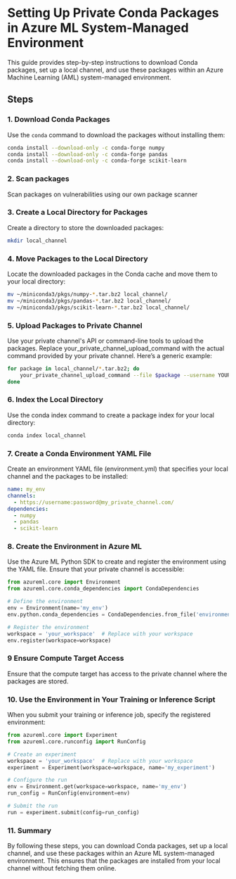 # Setting Up Private Conda Packages in Azure ML System-Managed Environment

This guide provides step-by-step instructions to download Conda packages, set up a local channel, and use these packages within an Azure Machine Learning (AML) system-managed environment.

## Steps

### 1. Download Conda Packages
Use the `conda` command to download the packages without installing them:
```bash
conda install --download-only -c conda-forge numpy
conda install --download-only -c conda-forge pandas
conda install --download-only -c conda-forge scikit-learn
```

### 2. Scan packages
Scan packages on vulnerabilities using our own package scanner

### 3. Create a Local Directory for Packages
Create a directory to store the downloaded packages:

```bash
mkdir local_channel
```

### 4. Move Packages to the Local Directory
Locate the downloaded packages in the Conda cache and move them to your local directory:

```bash
mv ~/miniconda3/pkgs/numpy-*.tar.bz2 local_channel/
mv ~/miniconda3/pkgs/pandas-*.tar.bz2 local_channel/
mv ~/miniconda3/pkgs/scikit-learn-*.tar.bz2 local_channel/
```

### 5. Upload Packages to Private Channel
Use your private channel's API or command-line tools to upload the packages. Replace your_private_channel_upload_command with the actual command provided by your private channel. Here’s a generic example:

```bash
for package in local_channel/*.tar.bz2; do
    your_private_channel_upload_command --file $package --username YOUR_USERNAME --password YOUR_PASSWORD
done
```

### 6. Index the Local Directory
Use the conda index command to create a package index for your local directory:

```bash
conda index local_channel
```

### 7. Create a Conda Environment YAML File
Create an environment YAML file (environment.yml) that specifies your local channel and the packages to be installed:

```yaml
name: my_env
channels:
  - https://username:password@my_private_channel.com/
dependencies:
  - numpy
  - pandas
  - scikit-learn
```

### 8. Create the Environment in Azure ML
Use the Azure ML Python SDK to create and register the environment using the YAML file. Ensure that your private channel is accessible:

```python
from azureml.core import Environment
from azureml.core.conda_dependencies import CondaDependencies

# Define the environment
env = Environment(name='my_env')
env.python.conda_dependencies = CondaDependencies.from_file('environment.yml')

# Register the environment
workspace = 'your_workspace'  # Replace with your workspace
env.register(workspace=workspace)
```

### 9 Ensure Compute Target Access
Ensure that the compute target has access to the private channel where the packages are stored.

### 10. Use the Environment in Your Training or Inference Script
When you submit your training or inference job, specify the registered environment:

```python
from azureml.core import Experiment
from azureml.core.runconfig import RunConfig

# Create an experiment
workspace = 'your_workspace'  # Replace with your workspace
experiment = Experiment(workspace=workspace, name='my_experiment')

# Configure the run
env = Environment.get(workspace=workspace, name='my_env')
run_config = RunConfig(environment=env)

# Submit the run
run = experiment.submit(config=run_config)
```

### 11. Summary
By following these steps, you can download Conda packages, set up a local channel, and use these packages within an Azure ML system-managed environment. This ensures that the packages are installed from your local channel without fetching them online.
